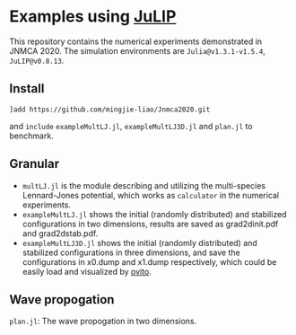 # Examples using [JuLIP](https://github.com/JuliaMolSim/JuLIP.jl)

This repository contains the numerical experiments demonstrated in JNMCA 2020. The simulation environments are `Julia@v1.3.1-v1.5.4`, `JuLIP@v0.8.13`.

## Install
`]add https://github.com/mingjie-liao/Jnmca2020.git` 

and `include` `exampleMultLJ.jl`, `exampleMultLJ3D.jl` and `plan.jl` to benchmark.

## Granular
- `multLJ.jl` is the module describing and utilizing the multi-species Lennard-Jones potential, which works as `calculator` in the numerical experiments.
- `exampleMultLJ.jl` shows the initial (randomly distributed) and stabilized configurations in two dimensions, results are saved as grad2dinit.pdf and grad2dstab.pdf.
- `exampleMultLJ3D.jl` shows the initial (randomly distributed) and stabilized configurations in three dimensions, and save the configurations in x0.dump and x1.dump respectively, which could be easily load and visualized by [ovito](https://www.ovito.org).

## Wave propogation

`plan.jl`: The wave propogation in two dimensions.
